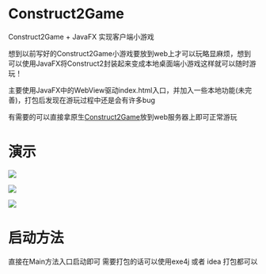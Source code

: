 # Construct2Game
Construct2Game + JavaFX 实现客户端小游戏

想到以前写好的Construct2Game小游戏要放到web上才可以玩略显麻烦，想到可以使用JavaFX将Construct2封装起来变成本地桌面端小游戏这样就可以随时游玩！

主要使用JavaFX中的WebView驱动index.html入口，并加入一些本地功能(未完善)，打包后发现在游玩过程中还是会有许多bug

有需要的可以直接拿原生[Construct2Game](https://github.com/HarryBlackCatQAQ/Construct2Game/tree/main/src/main/resources/construct2Game)放到web服务器上即可正常游玩

# 演示
![](https://github.com/HarryBlackCatQAQ/Image/blob/main/Construct2GameMainMenu.png)

![](https://github.com/HarryBlackCatQAQ/Image/blob/main/Construct2Game_GameShows.png)

![](https://github.com/HarryBlackCatQAQ/Image/blob/main/Construct2Game_Game1.png)


# 启动方法 #
直接在Main方法入口启动即可 
需要打包的话可以使用exe4j 或者 idea 打包都可以
